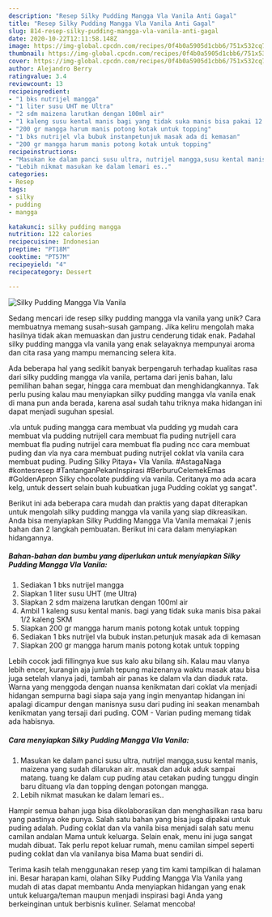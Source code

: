 ```yaml
---
description: "Resep Silky Pudding Mangga Vla Vanila Anti Gagal"
title: "Resep Silky Pudding Mangga Vla Vanila Anti Gagal"
slug: 814-resep-silky-pudding-mangga-vla-vanila-anti-gagal
date: 2020-10-22T12:11:58.148Z
image: https://img-global.cpcdn.com/recipes/0f4b0a5905d1cbb6/751x532cq70/silky-pudding-mangga-vla-vanila-foto-resep-utama.jpg
thumbnail: https://img-global.cpcdn.com/recipes/0f4b0a5905d1cbb6/751x532cq70/silky-pudding-mangga-vla-vanila-foto-resep-utama.jpg
cover: https://img-global.cpcdn.com/recipes/0f4b0a5905d1cbb6/751x532cq70/silky-pudding-mangga-vla-vanila-foto-resep-utama.jpg
author: Alejandro Berry
ratingvalue: 3.4
reviewcount: 13
recipeingredient:
- "1 bks nutrijel mangga"
- "1 liter susu UHT me Ultra"
- "2 sdm maizena larutkan dengan 100ml air"
- "1 kaleng susu kental manis bagi yang tidak suka manis bisa pakai 12 kaleng SKM"
- "200 gr mangga harum manis potong kotak untuk topping"
- "1 bks nutrijel vla bubuk instanpetunjuk masak ada di kemasan"
- "200 gr mangga harum manis potong kotak untuk topping"
recipeinstructions:
- "Masukan ke dalam panci susu ultra, nutrijel mangga,susu kental manis, maizena yang sudah dilarukan air. masak dan aduk aduk sampai matang. tuang ke dalam cup puding atau cetakan puding tunggu dingin baru dituang vla dan topping dengan potongan mangga."
- "Lebih nikmat masukan ke dalam lemari es.."
categories:
- Resep
tags:
- silky
- pudding
- mangga

katakunci: silky pudding mangga 
nutrition: 122 calories
recipecuisine: Indonesian
preptime: "PT18M"
cooktime: "PT57M"
recipeyield: "4"
recipecategory: Dessert

---
```



![Silky Pudding Mangga Vla Vanila](https://img-global.cpcdn.com/recipes/0f4b0a5905d1cbb6/751x532cq70/silky-pudding-mangga-vla-vanila-foto-resep-utama.jpg)

Sedang mencari ide resep silky pudding mangga vla vanila yang unik? Cara membuatnya memang susah-susah gampang. Jika keliru mengolah maka hasilnya tidak akan memuaskan dan justru cenderung tidak enak. Padahal silky pudding mangga vla vanila yang enak selayaknya mempunyai aroma dan cita rasa yang mampu memancing selera kita.

Ada beberapa hal yang sedikit banyak berpengaruh terhadap kualitas rasa dari silky pudding mangga vla vanila, pertama dari jenis bahan, lalu pemilihan bahan segar, hingga cara membuat dan menghidangkannya. Tak perlu pusing kalau mau menyiapkan silky pudding mangga vla vanila enak di mana pun anda berada, karena asal sudah tahu triknya maka hidangan ini dapat menjadi suguhan spesial.

.vla untuk puding mangga cara membuat vla pudding yg mudah cara membuat vla pudding nutrijell cara membuat fla puding nutrijell cara membuat fla puding nutrijel cara membuat fla puding ncc cara membuat puding dan vla nya cara membuat puding nutrijel coklat vla vanila cara membuat puding. Puding Silky Pitaya+ Vla Vanila. #AstagaNaga #kontesresep #TantanganPekanInspirasi #BerburuCelemekEmas #GoldenApron Silky chocolate pudding vla vanila. Ceritanya mo ada acara kelg, untuk dessert selain buah kubuatkan juga Pudding coklat yg sangat&#34;.


Berikut ini ada beberapa cara mudah dan praktis yang dapat diterapkan untuk mengolah silky pudding mangga vla vanila yang siap dikreasikan. Anda bisa menyiapkan Silky Pudding Mangga Vla Vanila memakai 7 jenis bahan dan 2 langkah pembuatan. Berikut ini cara dalam menyiapkan hidangannya.

<!--inarticleads1-->

##### Bahan-bahan dan bumbu yang diperlukan untuk menyiapkan Silky Pudding Mangga Vla Vanila:

1. Sediakan 1 bks nutrijel mangga
1. Siapkan 1 liter susu UHT (me Ultra)
1. Siapkan 2 sdm maizena larutkan dengan 100ml air
1. Ambil 1 kaleng susu kental manis. bagi yang tidak suka manis bisa pakai 1/2 kaleng SKM
1. Siapkan 200 gr mangga harum manis potong kotak untuk topping
1. Sediakan 1 bks nutrijel vla bubuk instan.petunjuk masak ada di kemasan
1. Siapkan 200 gr mangga harum manis potong kotak untuk topping


Lebih cocok jadi fillingnya kue sus kalo aku bilang sih. Kalau mau vlanya lebih encer, kurangin aja jumlah tepung maizenanya waktu masak atau bisa juga setelah vlanya jadi, tambah air panas ke dalam vla dan diaduk rata. Warna yang menggoda dengan nuansa kenikmatan dari coklat vla menjadi hidangan sempurna bagi siapa saja yang ingin menyantap hidangan ini apalagi dicampur dengan manisnya susu dari puding ini seakan menambah kenikmatan yang tersaji dari puding. COM - Varian puding memang tidak ada habisnya. 

<!--inarticleads2-->

##### Cara menyiapkan Silky Pudding Mangga Vla Vanila:

1. Masukan ke dalam panci susu ultra, nutrijel mangga,susu kental manis, maizena yang sudah dilarukan air. masak dan aduk aduk sampai matang. tuang ke dalam cup puding atau cetakan puding tunggu dingin baru dituang vla dan topping dengan potongan mangga.
1. Lebih nikmat masukan ke dalam lemari es..


Hampir semua bahan juga bisa dikolaborasikan dan menghasilkan rasa baru yang pastinya oke punya. Salah satu bahan yang bisa juga dipakai untuk puding adalah. Puding coklat dan vla vanila bisa menjadi salah satu menu camilan andalan Mama untuk keluarga. Selain enak, menu ini juga sangat mudah dibuat. Tak perlu repot keluar rumah, menu camilan simpel seperti puding coklat dan vla vanilanya bisa Mama buat sendiri di. 

Terima kasih telah menggunakan resep yang tim kami tampilkan di halaman ini. Besar harapan kami, olahan Silky Pudding Mangga Vla Vanila yang mudah di atas dapat membantu Anda menyiapkan hidangan yang enak untuk keluarga/teman maupun menjadi inspirasi bagi Anda yang berkeinginan untuk berbisnis kuliner. Selamat mencoba!
